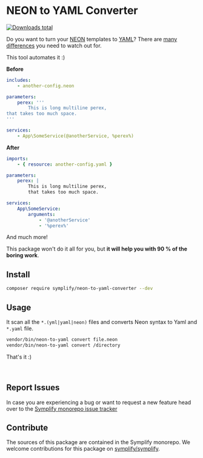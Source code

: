 # NEON to YAML Converter

[![Downloads total](https://img.shields.io/packagist/dt/symplify/neon-to-yaml-converter.svg?style=flat-square)](https://packagist.org/packages/symplify/neon-to-yaml-converter/stats)

Do you want to turn your [NEON](https://ne-on.org/) templates to [YAML](https://symfony.com/doc/current/components/yaml.html)? There are [many differences](https://www.tomasvotruba.cz/blog/2018/03/12/neon-vs-yaml-and-how-to-migrate-between-them/) you need to watch out for.

This tool automates it :)

**Before**

```yaml
includes:
    - another-config.neon

parameters:
    perex: '''
        This is long multiline perex,
that takes too much space.
'''

services:
    - App\SomeService(@anotherService, %perex%)
```

**After**

```yaml
imports:
    - { resource: another-config.yaml }

parameters:
    perex: |
        This is long multiline perex,
        that takes too much space.

services:
    App\SomeService:
        arguments:
            - '@anotherService'
            - '%perex%'
```

And much more!

This package won't do it all for you, but **it will help you with 90 % of the boring work**.

## Install

```bash
composer require symplify/neon-to-yaml-converter --dev
```

## Usage

It scan all the `*.(yml|yaml|neon)` files and converts Neon syntax to Yaml and `*.yaml` file.

```bash
vendor/bin/neon-to-yaml convert file.neon
vendor/bin/neon-to-yaml convert /directory
```

That's it :)

<br>

## Report Issues

In case you are experiencing a bug or want to request a new feature head over to the [Symplify monorepo issue tracker](https://github.com/symplify/symplify/issues)

## Contribute

The sources of this package are contained in the Symplify monorepo. We welcome contributions for this package on [symplify/symplify](https://github.com/symplify/symplify).
